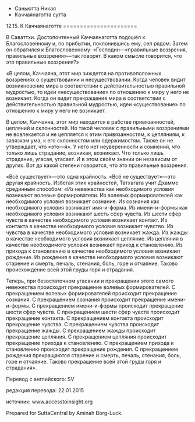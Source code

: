 









* Саньютта Никая
* Каччаянаготта сутта


12\.15\. К Каччаянаготте
\=\=\=\=\=\=\=\=\=\=\=\=\=\=\=\=\=\=\=\=\=\=



В Саваттхи\. Достопочтенный Каччаянаготта подошёл к Благословенному и, по прибытии, поклонившись ему, сел рядом\. Затем он обратился к Благословенному: «Господин—«правильные воззрения, правильные воззрения»—так говорят\. В каком смысле говорится, что это правильные воззрения?»


«В целом, Каччаяна, этот мир зиждется на противоположных воззрениях о существовании и несуществовании\. Когда человек видит возникновение мира в соответствии с действительностью правильной мудростью, то идеи «несуществование» по отношению к миру у него не возникает\. Когда он видит прекращение мира в соответствии с действительностью правильной мудростью, идеи «существование» по отношению к миру у него не возникает\.


В целом, Каччаяна, этот мир находится в рабстве привязанностей, цепляний и склонностей\. Но такой человек с правильными воззрениями не вовлекается и не цепляется к этим привязанностям, к цепляниям, к завязкам ума, к его склонностям или одержимостям\. Также он не утверждает, что «это—я»\. У него нет неуверенности и сомнений, что только лишь страдание, возникая, возникает\. Что только лишь страдание, угасая, угасает\. И в этом своём знании он независим от других\. Вот до какой степени говорится, что это правильные воззрения\.


«Всё существует»—это одна крайность\. «Всё не существует»—это другая крайность\. Избегая этих крайностей, Татхагата учит Дхамме срединным способом: «Из невежества как необходимого условия возникают волевые формирователи\. Из волевых формирователей как необходимого условия возникает сознание\. Из сознания как необходимого условия возникает имя\-и\-форма\. Из имени\-и\-формы как необходимого условия возникают шесть сфер чувств\. Из шести сфер чувств в качестве необходимого условия возникает контакт\. Из контакта в качестве необходимого условия возникает чувство\. Из чувства в качестве необходимого условия возникает жажда\. Из жажды в качестве необходимого условия возникает цепляние\. Из цепляния в качестве необходимого условия возникает приход к становлению\. Из прихода к становлению в качестве необходимого условия возникает рождение\. Из рождения в качестве необходимого условия возникают старение и смерть, печаль, стенания, боль, горе и отчаяние\. Таково происхождение всей этой груды горя и страдания\.


Теперь, при безостаточном угасании и прекращении этого самого невежества происходит прекращение волевых формирователей\. С прекращением волевых формирователей происходит прекращение сознания\. С прекращением сознания происходит прекращение имени\-и\-формы\. С прекращением имени\-и\-формы происходит прекращение шести сфер чувств\. С прекращением шести сфер чувств происходит прекращение контакта\. С прекращением контакта происходит прекращение чувства\. С прекращением чувства происходит прекращение жажды\. С прекращением жажды происходит прекращение цепляния\. С прекращением цепляния происходит прекращение прихода к становлению\. С прекращением прихода к становлению происходит прекращение рождения\. С прекращением рождения прекращаются старение и смерть, печаль, стенания, боль, горе и отчаяние\. Таково прекращение всей этой груды горя и страдания»\.



Перевод с английского: SV


редакция перевода: 22\.01\.2015


источник: www\.accesstoinsight\.org


Prepared for SuttaCentral by Aminah Borg\-Luck\.






